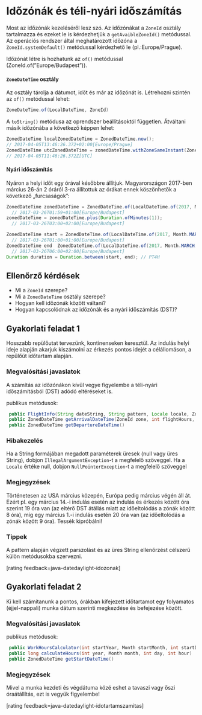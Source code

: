 
# Időzónák és téli-nyári időszámítás

Most az időzónák kezeléséről lesz szó. Az időzónákat a `ZoneId` osztály tartalmazza és ezeket le is kérdezhetjük a `getAvaibleZoneId()` metódussal. Az operációs rendszer által meghatározott időzóna a `ZoneId.systemDefault()` metódussal kérdezhető le (pl.:Europe/Prague).

Időzónát létre is hozhatunk az `of()` metódussal (ZoneId.of(”Europe/Budapest”)).


#### `ZoneDateTime` osztály

Az osztály tárolja a dátumot, időt és már az időzónát is. Létrehozni szintén az `of()` metódussal lehet: 
```java
ZoneDateTime.of(LocalDateTime, ZoneId)
```

 A `toString()` metódusa az oprendszer beállításoktól független. Átváltani másik időzónába a következő képpen lehet:
 
```java
ZonedDateTime localZonedDateTime = ZonedDateTime.now(); 
// 2017-04-05T13:46:26.372+02:00[Europe/Prague]
ZonedDateTime utcZonedDateTime = zonedDateTime.withZoneSameInstant(ZoneId.of("UTC")); 
// 2017-04-05T11:46:26.372Z[UTC]
```

#### Nyári időszámítás
Nyáron a helyi időt egy órával későbbre állítjuk. Magyarországon 2017-ben március 26-án 2 óráról 3-ra állítottuk az órákat ennek köszönhetők a következő „furcsaságok”: 

```java
ZonedDateTime zonedDateTime = ZonedDateTime.of(LocalDateTime.of(2017, Month.MARCH, 26, 1, 59), ZoneId.of("Europe/Budapest"));
  // 2017-03-26T01:59+01:00[Europe/Budapest]
zonedDateTime = zonedDateTime.plus(Duration.ofMinutes(1));
  // 2017-03-26T03:00+02:00[Europe/Budapest]

ZonedDateTime start = ZonedDateTime.of(LocalDateTime.of(2017, Month.MARCH, 26, 1, 00),  ZoneId.of("Europe/Budapest"));
  // 2017-03-26T01:00+01:00[Europe/Budapest]
ZonedDateTime end  ZonedDateTime.of(LocalDateTime.of(2017, Month.MARCH, 26, 6, 00),   ZoneId.of("Europe/Budapest"));
  // 2017-03-26T06:00+02:00[Europe/Budapest]
Duration duration = Duration.between(start, end); // PT4H
```

## Ellenőrző kérdések

* Mi a `ZoneId` szerepe?
* Mi a `ZonedDateTime` osztály szerepe?
* Hogyan kell időzónák között váltani?
* Hogyan kapcsolódnak az időzónák és a nyári időszámítás  (DST)?


## Gyakorlati feladat 1

Hosszabb repülőutat tervezünk, kontinenseken keresztül. Az indulás helyi ideje alapján
 akarjuk kiszámolni az érkezés pontos idejét a célállomáson, a repülőút időtartam alapján.

### Megvalósítási javaslatok

A számítás az időzónákon kívül vegye figyelembe a téli-nyári időszámításból (DST) adódó eltéréseket is.

publikus metódusok:

```java
 public FlightInfo(String dateString, String pattern, Locale locale, ZoneId zone)
 public ZonedDateTime getArrivalDateTime(ZoneId zone, int flightHours, int flightMinutes)
 public ZonedDateTime getDepartureDateTime()
```

### Hibakezelés

Ha a String formájában megadott paraméterek üresek (null vagy üres String),
 dobjon `IllegalArgumentException`-t a megfelelő szöveggel.
 Ha a `Locale` értéke null, dobjon `NullPointerException`-t a megfelelő szöveggel

### Megjegyzések

Történetesen az USA március közepén, Európa pedig március végén áll át. Ezért pl. egy március 14.-i indulás esetén
az indulás és érkezés között óra szerint 19 óra van (az eltérő DST átállás miatt az időeltolódás a zónák között 8 óra),
 míg egy március 1.-i indulás esetén 20 óra van (az időeltolódás a zónák között 9 óra). Tessék kipróbálni!

### Tippek

A pattern alapján végzett parszolást és az üres String ellenőrzést célszerű külön metódusokba szervezni.

[rating feedback=java-datedaylight-idozonak]

## Gyakorlati feladat 2

Ki kell számítanunk a pontos, órákban kifejezett időtartamot egy folyamatos (éjjel-nappali) munka dátum szerinti megkezdése
 és befejezése között.

### Megvalósítási javaslatok

publikus metódusok:

```java
 public WorkHoursCalculator(int startYear, Month startMonth, int startDay, int startHour, ZoneId zone)
 public long calculateHours(int year, Month month, int day, int hour)
 public ZonedDateTime getStartDateTime()
```

### Megjegyzések

Mivel a munka kezdeti és végdátuma közé eshet a tavaszi vagy őszi óraátállítás, ezt is vegyük figyelembe!

[rating feedback=java-datedaylight-idotartamszamitas]
